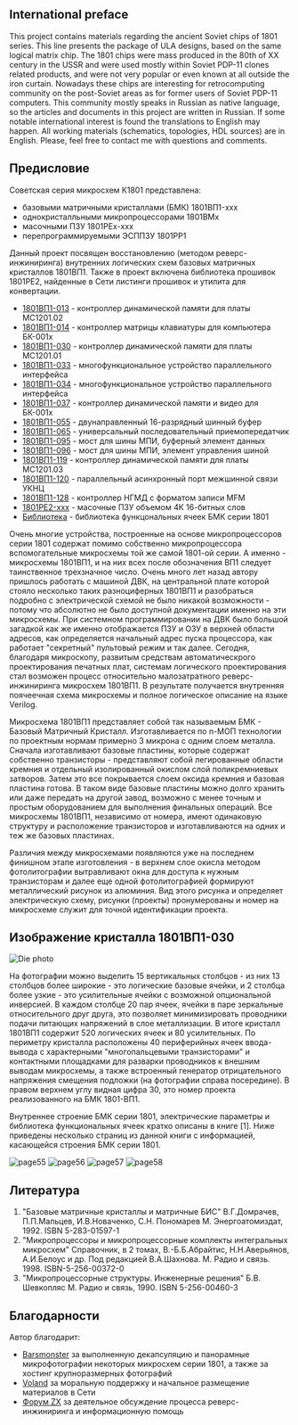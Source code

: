 ## International preface
This project contains materials regarding the ancient Soviet chips
of 1801 series. This line presents the package of ULA designs, based
on the same logical matrix chip. The 1801 chips were mass produced
in the 80th of XX century in the USSR and were used mostly within
Soviet PDP-11 clones related products, and were not very popular
or even known at all outside the iron curtain. Nowadays these chips
are interesting for retrocomputing community on the post-Soviet areas
as for former users of Soviet PDP-11 computers. This community mostly
speaks in Russian as native language, so the articles and documents
in this project are written in Russian. If some notable international
interest is found the translations to English may happen. All working
materials (schematics, topologies, HDL sources) are in English.
Please, feel free to contact me with questions and comments.

## Предисловие
Советская серия микросхем К1801 представлена:
* базовыми матричными кристаллами (БМК) 1801ВП1-xxx
* однокристалльными микропроцессорами 1801ВМx
* масочными ПЗУ 1801РЕх-xxx
* перепрограммируемыми ЭСППЗУ 1801РР1

Данный проект посвящен восстановлению (методом реверс-инжиниринга)
внутренних логических схем базовых матричных кристаллов 1801ВП1.
Также в проект включена библиотека прошивок 1801РЕ2, найденные 
в Сети листинги прошивок и утилита для конвертации.

* [1801ВП1-013](/013) - контроллер динамической памяти для платы МС1201.02 
* [1801ВП1-014](/014) - контроллер матрицы клавиатуры для компьютера БК-001х
* [1801ВП1-030](/030) - контроллер динамической памяти для платы МС1201.01
* [1801ВП1-033](/033) - многофункциональное устройство параллельного интерфейса
* [1801ВП1-034](/034) - многофункциональное устройство параллельного интерфейса
* [1801ВП1-037](/037) - контроллер динамической памяти и видео для БК-001х
* [1801ВП1-055](/055) - двунаправленный 16-разрядный шинный буфер
* [1801ВП1-065](/065) - универсальный последовательный приемопередатчик
* [1801ВП1-095](/095) - мост для шины МПИ, буферный элемент данных
* [1801ВП1-096](/096) - мост для шины МПИ, элемент управления шиной
* [1801ВП1-119](/119) - контроллер динамической памяти для платы МС1201.03 
* [1801ВП1-120](/120) - параллельный асинхронный порт межшинной связи УКНЦ
* [1801ВП1-128](/128) - контроллер НГМД с форматом записи MFM
* [1801РЕ2-xxx](/rom) - масочные ПЗУ объемом 4К 16-битных слов
* [Библиотека](/lib)  - библиотека функцональных ячеек БМК серии 1801

Очень многие устройства, построенные на основе микропроцессоров серии 1801
содержат помимо собственно микропроцессора вспомогательные микросхемы той же
самой 1801-ой серии. А именно - микросхемы 1801ВП1, и на них всех после
обозначения ВП1 следует таинственное трехзначное число. Очень много лет
назад автору пришлось работать с машиной ДВК, на центральной плате которой
стояло несколько таких разноциферных 1801ВП1 и разобраться подробно с
электрической схемой не было никакой возможности - потому что абсолютно
не было доступной документации именно на эти микросхемы. При системном
программировании на ДВК было большой загадкой как же именно отображается
ПЗУ и ОЗУ в верхней области адресов, как определяется начальный адрес
пуска процессора, как работает "секретный" пультовый режим и так далее.
Сегодня, благодаря микроскопу, развитым средствам автоматическрого 
проектирования печатных плат, системам логического проектирования стал
возможен процесс относительно малозатратного реверс-инжиниринга микроcхем
1801ВП1. В результате получается внутренняя поячеечная схема микросхемы
и полное логическое описание на языке Verilog.

Микросхема 1801ВП1 представляет собой так называемым БМК - Базовый Матричный
Кристалл. Изготавливается по n-МОП технологии по проектным нормам примерно 
3 микрона с одним слоем металла. Сначала изготавливают базовые пластины,
которые содержат собственно транзисторы - представляют собой легированные
области кремния и отдельный изолированный окислом слой поликремниевых затворов.
Затем это все покрывается слоем оксида кремния и базовая пластина готова.
В таком виде базовые пластины можно долго хранить или даже передать на другой
завод, возможно с менее точным и простым оборудованием для выполнения финальных
операций. Все микросхемы 1801ВП1, независимо от номера, имеют одинаковую
структуру и расположение транзисторов и изготавливаются на одних и теж же
базовых пластинах.

Различия между микросхемами появляются уже на последнем финишном этапе
изготовления - в верхнем слое окисла методом фотолитографии вытравливают
окна для доступа к нужным транзисторам и далее еще одной фотолитографией
формируют металлический рисунок из алюминия. Вид этого рисунка и определяет
электрическую схему, рисунки (проекты) пронумерованы и номер на микросхеме
служит для точной идентификации проекта.

## Изображение кристалла 1801ВП1-030  
![Die photo](/img/vp1.jpg)

На фотографии можно выделить 15 вертикальных столбцов - из них 13 столбцов
более широкие - это логические базовые ячейки, и 2 столбца более узкие - это
усилительные ячейки с возможной опциональной инверсией. В каждом столбце 20
пар ячеек, ячейки в паре зеркальные относительного друг друга, это позволяет
минимизировать проводники подачи питающих напряжений в слое металлизации.
В итоге кристалл 1801ВП1 содержит 520 логических ячеек и 80 усилительных. По
периметру кристалла расположены 40 периферийных ячеек ввода-вывода с
характерными "многопальцевыми транзисторами" и контактными площадками для
разварки проводников к внешним выводам микросхемы, а также встроенный генератор
отрицательного напряжения смещения подложки (на фотографии справа посередине).
В правом верхнем углу видная цифра 30, это номер проекта реализованного на 
БМК 1801-ВП1.

Внутреннее строение БМК серии 1801, электрические параметры и библиотека
функциональных ячеек кратко описаны в книге [1]. Ниже приведены несколько
страниц из данной книги с информацией, касающейся строения БМК серии 1801.

![page55](/img/p1.png) ![page56](/img/p2.png)
![page57](/img/p3.png) ![page58](/img/p4.png)

## Литература
1. "Базовые матричные кристаллы и матричные БИС"
В.Г.Домрачев, П.П.Мальцев, И.В.Новаченко, С.Н. Пономарев
М. Энергоатомиздат, 1992. ISBN 5-283-01597-1
2. "Микропроцессоры и микропроцессорные комплекты интегральных микросхем"
Справочник, в 2 томах, В.-Б.Б.Абрайтис, Н.Н.Аверьянов, А.И.Белоус и др. Под
редакцией В.А.Шахнова. М. Радио и связь. 1998. ISBN-5-256-00372-0
3. "Микропроцессорные структуры. Инженерные решения"
Б.В. Шевкопляс  M. Радио и связь, 1990. ISBN 5-256-00460-3

## Благодарности
Автор благодарит:
* [Barsmonster](https://zeptobars.com/en/) за выполненную декапсуляцию и панорамные микрофотографии некоторых микросхем серии 1801, а также за хостинг крупноразмерных фотографий
* [Voland](http://pk-fpga.ru) за моральную поддержку и начальное размещение материалов в Сети
* [Форум ZX](http://zx-pk.ru) за деятельное обсуждение процесса реверс-инжиниринга и информационную помощь
